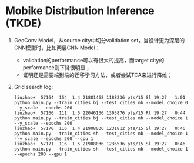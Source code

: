 # Mobike Distribution Inference (TKDE)

1. GeoConv Model，从source city中切分validation set，当设计更为深层的CNN模型时，比如两层CNN Model：
    * validation的performance可以有很大的提高，而target city的performance则下降很明显；
    * 证明还是需要端到端的迁移学习方法，或者尝试TCA来进行降维；

2. Grid search log:

    ```
    liuzhao+  57164  154  1.4 21881468 1188236 pts/15 Sl 19:27   1:01 python main.py --train_cities bj --test_cities nb --model_choice 0 --y_scale --epochs 200
    liuzhao+  57166  111  1.5 22046136 1305876 pts/15 Rl 19:27   0:44 python main.py --train_cities bj --test_cities nb --model_choice 1 --y_scale --epochs 200
    liuzhao+  57170  116  1.4 21908036 1231812 pts/15 Sl 19:27   0:46 python main.py --train_cities sh --test_cities nb --model_choice 1 --y_scale --epochs 200 --gpu 1
    liuzhao+  57171  116  1.5 21908036 1236536 pts/15 Sl 19:27   0:46 python main.py --train_cities sh --test_cities nb --model_choice 1 --epochs 200 --gpu 1
    ```
